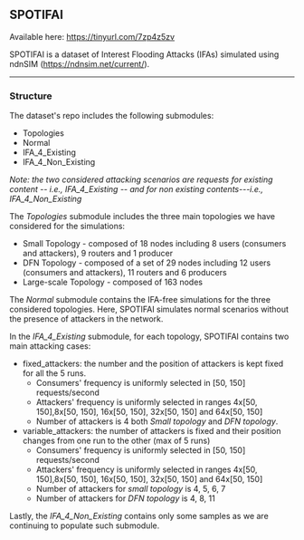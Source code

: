 ## SPOTIFAI
Available here: https://tinyurl.com/7zp4z5zv

SPOTIFAI is a dataset of Interest Flooding Attacks (IFAs) simulated using ndnSIM (https://ndnsim.net/current/).

***

### Structure
The dataset's repo includes the following submodules:
* Topologies
* Normal
* IFA_4_Existing
* IFA_4_Non_Existing

*Note: the two considered attacking scenarios are requests for existing content -- i.e., IFA_4_Existing --
and for non existing contents---i.e., IFA_4_Non_Existing*

The *Topologies* submodule includes the three main topologies we have considered for the simulations:
* Small Topology - composed of 18 nodes including 8 users (consumers and attackers), 9 routers and 1 producer
* DFN Topology - composed of a set of 29 nodes including 12 users (consumers and attackers), 11 routers and 6 producers
* Large-scale Topology - composed of 163 nodes

The *Normal* submodule contains the IFA-free simulations for the three considered topologies.
Here, SPOTIFAI simulates normal scenarios without the presence of attackers in the network.

In the *IFA_4_Existing* submodule, for each topology, SPOTIFAI contains two main attacking cases:
* fixed_attackers: the number and the position of attackers is kept fixed for all the 5 runs.
  - Consumers' frequency is uniformly selected in [50, 150] requests/second
  - Attackers' frequency is uniformly selected in ranges 4x[50, 150],8x[50, 150], 16x[50, 150], 32x[50, 150] and 64x[50, 150]  
  - Number of attackers is 4 both *Small topology* and *DFN topology*.
* variable_attackers: the number of attackers is fixed and their position changes from one run to the other (max of 5 runs)
  - Consumers' frequency is uniformly selected in [50, 150] requests/second
  - Attackers' frequency is uniformly selected in ranges 4x[50, 150],8x[50, 150], 16x[50, 150], 32x[50, 150] and 64x[50, 150]
  - Number of attackers for *small topology* is 4, 5, 6, 7
  - Number of attackers for *DFN topology* is 4, 8, 11

Lastly, the *IFA_4_Non_Existing* contains only some samples as we are continuing to populate such submodule.
